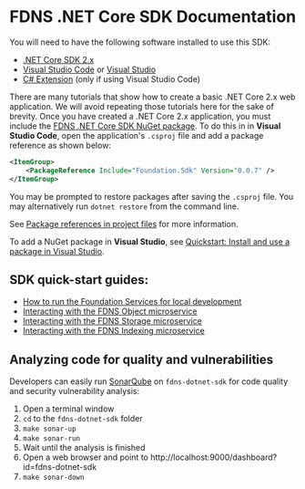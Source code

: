 # FDNS .NET Core SDK Documentation

You will need to have the following software installed to use this SDK:

- [.NET Core SDK 2.x](https://www.microsoft.com/net/download)
- [Visual Studio Code](https://code.visualstudio.com/) or [Visual Studio](https://visualstudio.microsoft.com/)
- [C# Extension](https://marketplace.visualstudio.com/items?itemName=ms-vscode.csharp) (only if using Visual Studio Code)

There are many tutorials that show how to create a basic .NET Core 2.x web application. We will avoid repeating those tutorials here for the sake of brevity. Once you have created a .NET Core 2.x application, you must include the [FDNS .NET Core SDK NuGet package](https://www.nuget.org/packages/Foundation.Sdk). To do this in in **Visual Studio Code**, open the application's `.csproj` file and add a package reference as shown below:

```xml
<ItemGroup>
    <PackageReference Include="Foundation.Sdk" Version="0.0.7" />
</ItemGroup>
```

You may be prompted to restore packages after saving the `.csproj` file. You may alternatively run `dotnet restore` from the command line. 

See [Package references in project files](https://docs.microsoft.com/en-us/nuget/consume-packages/package-references-in-project-files) for more information.

To add a NuGet package in **Visual Studio**, see [Quickstart: Install and use a package in Visual Studio](https://docs.microsoft.com/en-us/nuget/quickstart/install-and-use-a-package-in-visual-studio).

## SDK quick-start guides:

* [How to run the Foundation Services for local development](guide00-starting-fdns-microservices.md)
* [Interacting with the FDNS Object microservice](guide01-using-fdns-object-microservice.md)
* [Interacting with the FDNS Storage microservice](guide02-using-fdns-storage-microservice.md)
* [Interacting with the FDNS Indexing microservice](guide03-using-fdns-indexing-microservice.md)

## Analyzing code for quality and vulnerabilities

Developers can easily run [SonarQube](https://www.sonarqube.org/) on `fdns-dotnet-sdk` for code quality and security vulnerability analysis:

1. Open a terminal window
1. `cd` to the `fdns-dotnet-sdk` folder
1. `make sonar-up`
1. `make sonar-run`
1. Wait until the analysis is finished
1. Open a web browser and point to http://localhost:9000/dashboard?id=fdns-dotnet-sdk
1. `make sonar-down`


